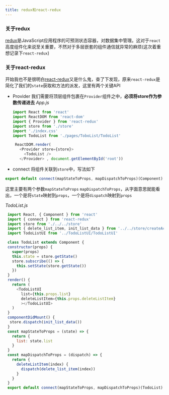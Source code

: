 ```yaml
---
title: redux和react-redux
---
```


### 关于redux

[redux](https://redux.js.org)是JavaScript应用程序的可预测状态容器，对数据集中管理。这对于`react`高度组件化来说至关重要，不然对于多层嵌套的组件通信就异常的麻烦(这次着重想记录下`react-redux`)

### 关于react-redux

开始我也不是很明白[react-redux](https://react-redux.js.org/docs/introduction/quick-start)又是什么鬼，查了下发现，原来`react-redux`是简化了我们的`state`获取和方法的派发，这里有两个关键API

 - Provider
   我们需要将顶层组件包裹在`Provider`组件之中，**必须将store作为参数传递进去**
   *App.js*
   ```javascript
   import React from 'react'
   import ReactDOM from 'react-dom'
   import { Provider } from 'react-redux'
   import store from './store'
   import './index.css'
   import TodoList from './pages/ToboList/TodoList'

    ReactDOM.render(
      <Provider store={store}>
        <TodoList />
      </Provider> , document.getElementById('root'))
   ```
 - connect
  将组件关联到`store`中，写法如下
  ```javascript
  export default connect(mapStateToProps, mapDispatchToProps)(Component)
  ```
  这里主要有两个参数`mapStateToProps` `mapDispatchToProps`，从字面意思就能看出，一个是将`state`映射到`props`，一个是将`dispatch`映射到`props`

  *TodoList.js*
  ```javascript
   import React, { Component } from 'react'
   import { connect } from 'react-redux'
   import store from './../../store'
   import { delete_list_item, init_list_data } from '../../store/createActions'
   import TodoListUI from '../TodoListUI/TodoListUI'

   class TodoList extends Component {
   constructor(props) {
     super(props)
     this.state = store.getState()
     store.subscribe(() => {
       this.setState(store.getState())
     })
   }
   render() {
     return (
       <TodoListUI
         list={this.props.list}
         deleteListItem={this.props.deleteListItem}
         ></TodoListUI>
     )
   }
   componentDidMount() {
    store.dispatch(init_list_data())
   }
   const mapStateToProps = (state) => {
     return {
       list: state.list
     }
   }
   const mapDispatchToProps = (dispatch) => {
     return {
       deleteListItem(index) {
         dispatch(delete_list_item(index))
       }
     }
   }
   export default connect(mapStateToProps, mapDispatchToProps)(TodoList)
  ```
  